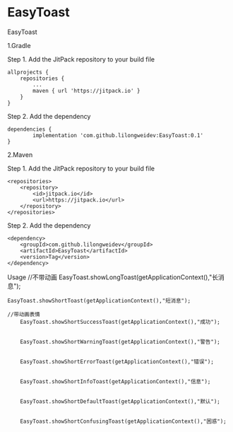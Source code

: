 # EasyToast
EasyToast

1.Gradle


Step 1. Add the JitPack repository to your build file

	allprojects {
		repositories {
			...
			maven { url 'https://jitpack.io' }
		}
	}
  
  
Step 2. Add the dependency

	dependencies {
	        implementation 'com.github.lilongweidev:EasyToast:0.1'
	}
  
2.Maven


Step 1. Add the JitPack repository to your build file

	<repositories>
		<repository>
		    <id>jitpack.io</id>
		    <url>https://jitpack.io</url>
		</repository>
	</repositories>
  
Step 2. Add the dependency

	<dependency>
	    <groupId>com.github.lilongweidev</groupId>
	    <artifactId>EasyToast</artifactId>
	    <version>Tag</version>
	</dependency>




Usage
	//不带动画
	EasyToast.showLongToast(getApplicationContext(),"长消息");
	
	EasyToast.showShortToast(getApplicationContext(),"短消息");
	
	//带动画表情
        EasyToast.showShortSuccessToast(getApplicationContext(),"成功");
    
   	
        EasyToast.showShortWarningToast(getApplicationContext(),"警告");
    
 
        EasyToast.showShortErrorToast(getApplicationContext(),"错误");
    
  
        EasyToast.showShortInfoToast(getApplicationContext(),"信息");
    
 
        EasyToast.showShortDefaultToast(getApplicationContext(),"默认");
    

        EasyToast.showShortConfusingToast(getApplicationContext(),"困惑");
	
	
    


  

  
  
